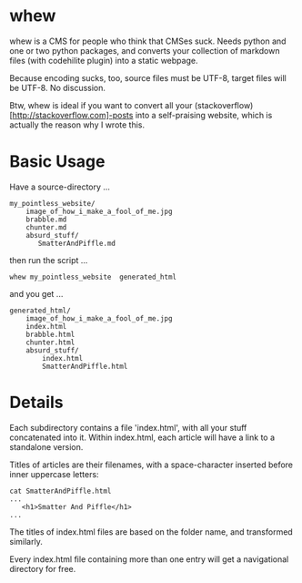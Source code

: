 whew
====

whew is a CMS for people who think that CMSes suck. Needs python and one or two python packages, and converts your collection of markdown files (with codehilite plugin) into a static webpage.

Because encoding sucks, too, source files must be UTF-8, target files will be UTF-8. No discussion.

Btw, whew is ideal if you want to convert all your (stackoverflow)[http://stackoverflow.com]-posts into a 
self-praising website, which is actually the reason why I wrote this.


Basic Usage
===========

Have a source-directory ...


    my_pointless_website/
        image_of_how_i_make_a_fool_of_me.jpg
        brabble.md
        chunter.md
        absurd_stuff/
           SmatterAndPiffle.md

then run the script ...


    whew my_pointless_website  generated_html


and you get ...

    generated_html/
        image_of_how_i_make_a_fool_of_me.jpg
        index.html
        brabble.html
        chunter.html
        absurd_stuff/
            index.html
            SmatterAndPiffle.html

Details
=======

Each subdirectory contains a file 'index.html', with all your stuff concatenated into it. 
Within index.html, each article will have a link to a standalone version.

Titles of articles are their filenames, with a space-character inserted before inner uppercase letters:

    cat SmatterAndPiffle.html
    ...
       <h1>Smatter And Piffle</h1>
    ...

The titles of index.html files are based on the folder name, and transformed similarly.

Every index.html file containing more than one entry will get a navigational directory for free.
